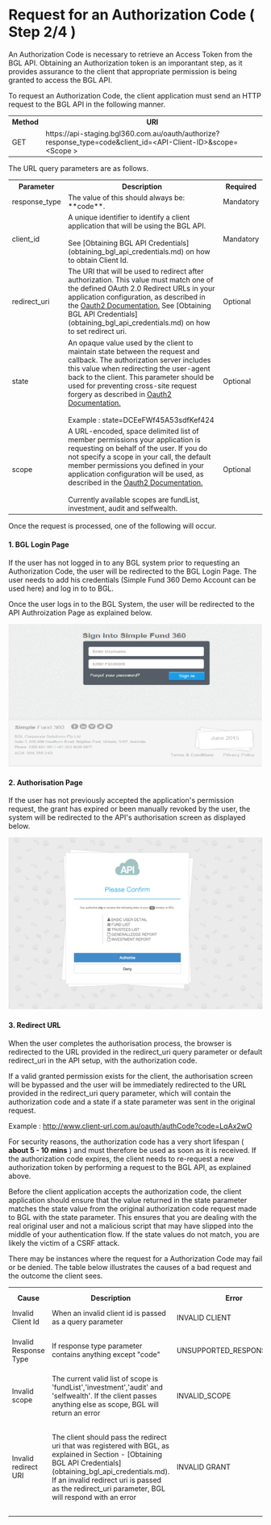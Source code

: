 # Request for an Authorization Code ( Step 2/4 )

An Authorization Code is necessary to retrieve an Access Token from the BGL API.  Obtaining an Authorization token is an imporantant step, as it provides assurance to the client that appropriate permission is being granted to access the BGL API.

To request an Authorization Code, the client application must send an HTTP request to the BGL API in the following manner.

<table>
    <tr>
        <th>Method</th>
        <th>URI</th>
    </tr>
    <tr>
        <td>GET</td>
        <td>https://api-staging.bgl360.com.au/oauth/authorize?response_type=code&client_id=&lt;API-Client-ID&gt;&scope=&lt;Scope &gt;</td>
    </tr>
</table>

The URL query parameters are as follows.

<table>
    <tr>
        <th>Parameter</th>
        <th>Description</th>
        <th>Required</th>
    </tr>
    <tr>
        <td>response_type</td>
        <td>The value of this should always be: **code**.</td>
        <td>Mandatory</td>
    </tr>
    <tr>
        <td>client_id</td>
        <td>A unique identifier to identify a client application that will be using the BGL API.
        <br><br>See [Obtaining BGL API Credentials](obtaining_bgl_api_credentials.md) on how to obtain Client Id.</td>
        <td>Mandatory</td>
    </tr>
    <tr>
        <td>redirect_uri</td>
        <td>The URI that will be used to redirect after authorization.  This value must match one of the defined OAuth 2.0 Redirect URLs in your application configuration, as described in the <a href="http://tools.ietf.org/html/rfc6749#section-3.1.2">Oauth2 Documentation.</a>  See [Obtaining BGL API Credentials](obtaining_bgl_api_credentials.md) on how to set redirect uri.</td>
        <td>Optional</td>
    </tr>
    <tr>
        <td>state</td>
        <td>An opaque value used by the client to maintain state between the request and callback. The authorization server includes this value when redirecting the user-agent back to the client. This parameter should be used for preventing cross-site request forgery as described in <a href="http://tools.ietf.org/html/rfc6749#section-10.12">Oauth2 Documentation.</a><br><br> Example : state=DCEeFWf45A53sdfKef424</td>
        <td>Optional</td>
    </tr>
    <tr>
        <td>scope</td>
        <td>A URL-encoded, space delimited list of member permissions your application is requesting on behalf of the user.  If you do not specify a scope in your call, the default member permissions you defined in your application configuration will be used, as described in the <a href="http://tools.ietf.org/html/rfc6749#section-3.3">Oauth2 Documentation.</a><br><br> Currently available scopes are fundList, investment, audit and selfwealth.</td>
        <td>Optional</td>
    </tr>
</table>

Once the request is processed, one of the following will occur.

#### 1. BGL Login Page

If the user has not logged in to any BGL system prior to requesting an Authorization Code, the user will be redirected to the BGL Login Page.  The user needs to add his credentials (Simple Fund 360 Demo Account can be used here) and log in to to BGL.

Once the user logs in to the BGL System, the user will be redirected to the API Authroization Page as explained below.

![logo](../images/BGLAuthenticationScreen.png "BGL Authentication Page")


#### 2. Authorisation Page

If the user has not previously accepted the application's permission request, the grant has expired or been manually revoked by the user, the system will be redirected to the API's authorisation screen as displayed below.

![logo](../images/APIAuthorizationScreen.png "API Authorization Page")

#### 3. Redirect URL

When the user completes the authorisation process, the browser is redirected to the URL  provided in the redirect_uri query parameter or default redirect_uri in the API setup, with the authorization code.

If a valid granted permission exists for the client, the authorisation screen will be bypassed and the user will be immediately redirected to the URL provided in the redirect_uri query parameter, which will contain the authorization code and a state if a state parameter was sent in the original request.

Example : http://www.client-url.com.au/oauth/authCode?code=LqAx2wO

For security reasons, the authorization code has a very short lifespan ( **about 5 - 10 mins** ) and must therefore be used as soon as it is received.  If the authorization code expires, the client needs to re-request a new authorization token by performing a request to the BGL API, as explained above.

Before the client application accepts the authorization code, the client application should ensure that the value returned in the state parameter matches the state value from the original authorization code request made to BGL with the state parameter. This ensures that you are dealing with the real original user and not a malicious script that may have slipped into the middle of your authentication flow.  If the state values do not match, you are likely the victim of a CSRF attack.

There may be instances where the request for a Authorization Code may fail or be denied.  The table below illustrates the causes of a bad request and the outcome the client sees.

<table>
    <tr>
        <th>Cause</th>
        <th>Description</th>
        <th>Error</th>
        <th>Error Description</th>
    </tr>
    <tr>
        <td>Invalid Client Id</td>
        <td>When an invalid client id is passed as a query parameter</td>
        <td>INVALID CLIENT</td>
        <td>BAD CLIENT CREDENTIALS</td>
    </tr>
    <tr>
        <td>Invalid Response Type</td>
        <td>If response type parameter contains anything except "code"</td>
        <td>UNSUPPORTED_RESPONSE_TYPE</td>
        <td>UNSUPPORTED RESPONSE TYPE &lt;The passed invalid code&gt;</td>
    </tr>
    <tr>
        <td>Invalid scope</td>
        <td>The current valid list of scope is 'fundList','investment','audit' and 'selfwealth'. If the client passes anything else as scope, BGL will return an error</td>
        <td>INVALID_SCOPE</td>
        <td>Invalid scope : &lt;The invalid scope passed&gt;</td>
    </tr>
    <tr>
        <td>Invalid redirect URI</td>
        <td>The client should pass the redirect uri that was registered with BGL, as explained in Section - [Obtaining BGL API Credentials](obtaining_bgl_api_credentials.md). If an invalid redirect uri is passed as the redirect_uri parameter, BGL will respond with an error</td>
        <td>INVALID GRANT</td>
        <td>INVALID REDIRECT: &lt;passed invalid uri&gt; DOES NOT MATCH ONE OF THE REGISTERED VALUES: [&lt;the url that is registered with the system&gt;]</td>
    </tr>

</table>
